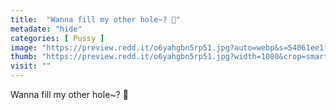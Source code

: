 ```yaml
---
title:  "Wanna fill my other hole~? 💜"
metadate: "hide"
categories: [ Pussy ]
image: "https://preview.redd.it/o6yahgbn5rp51.jpg?auto=webp&s=54061ee1ff69b89dc5caf91f0e9e04590e7020eb"
thumb: "https://preview.redd.it/o6yahgbn5rp51.jpg?width=1080&crop=smart&auto=webp&s=1481143be7082247ba81da91569fd9e62e1e739c"
visit: ""
---
```

Wanna fill my other hole~? 💜
